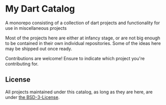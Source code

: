 # My Dart Catalog
A monorepo consisting of a collection of dart projects and functionality for use in miscellaneous projects

Most of the projects here are either at infancy stage, or are not big enough to be contained in their own individual repositories. Some of the ideas here may be shipped out once ready. 

Contributions are welcome! Ensure to indicate which project you're contributing for.

## License
All projects maintained under this catalog, as long as they are here, are under [the BSD-3-License](./LICENSE).